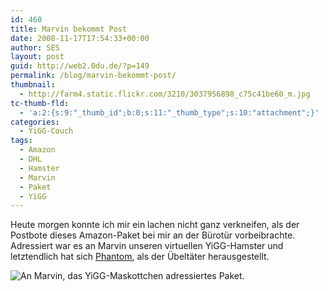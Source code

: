 ```yaml
---
id: 460
title: Marvin bekommt Post
date: 2008-11-17T17:54:33+00:00
author: SES
layout: post
guid: http://web2.0du.de/?p=149
permalink: /blog/marvin-bekommt-post/
thumbnail:
  - http://farm4.static.flickr.com/3210/3037956898_c75c41be60_m.jpg
tc-thumb-fld:
  - 'a:2:{s:9:"_thumb_id";b:0;s:11:"_thumb_type";s:10:"attachment";}'
categories:
  - YiGG-Couch
tags:
  - Amazon
  - DHL
  - Hamster
  - Marvin
  - Paket
  - YiGG
---
```

Heute morgen konnte ich mir ein lachen nicht ganz verkneifen, als der Postbote dieses Amazon-Paket bei mir an der Bürotür vorbeibrachte. Adressiert war es an Marvin unseren virtuellen YiGG-Hamster und letztendlich hat sich [Phantom](http://phantomlabs.blogage.de/), als der Übeltäter herausgestellt.

<img loading="lazy" src="http://farm4.static.flickr.com/3210/3037956898_c75c41be60.jpg" alt="An Marvin, das YiGG-Maskottchen adressiertes Paket."   />
